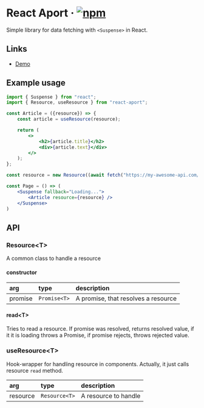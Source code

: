 # React Aport &middot; [![npm](https://img.shields.io/npm/v/react-aport)](https://www.npmjs.com/package/react-aport)

Simple library for data fetching with `<Suspense>` in React.

## Links

 - [Demo](https://codesandbox.io/s/dank-hill-rsn3l1?file=/src/App.tsx)

## Example usage

```jsx
import { Suspense } from "react";
import { Resource, useResource } from "react-aport";

const Article = ({resource}) => {
    const article = useResource(resource);

    return (
        <>
            <h2>{article.title}</h2>
            <div>{article.text}</div>
        </>
    );
};

const resource = new Resource((await fetch("https://my-awesome-api.com/articles/42")).json());

const Page = () => (
    <Suspense fallback="Loading...">
        <Article resource={resource} />
    </Suspense>
)
```

## API

### Resource\<T\>

A common class to handle a resource

#### constructor

|arg|type|description|
|:--|:---|:----------|
|promise|`Promise<T>`|A promise, that resolves a resource|

#### read\<T\>

Tries to read a resource. If promise was resolved, returns resolved value, if it it is loading throws a Promise, if promise rejects, throws rejected value.

### useResource\<T\>

Hook-wrapper for handling resource in components. Actually, it just calls resource `read` method.

|arg|type|description|
|:--|:---|:----------|
|resource|`Resource<T>`|A resource to handle|